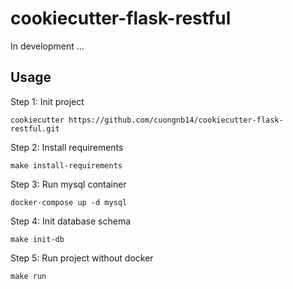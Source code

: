 # cookiecutter-flask-restful

In development ...

## Usage

Step 1: Init project
 
`cookiecutter https://github.com/cuongnb14/cookiecutter-flask-restful.git`

Step 2: Install requirements

`make install-requirements`

Step 3: Run mysql container

`docker-compose up -d mysql`

Step 4: Init database schema

`make init-db`

Step 5: Run project without docker

`make run`
